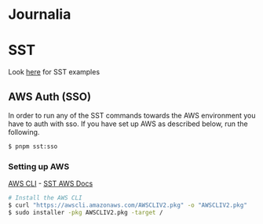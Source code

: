 # Journalia

# SST

Look [here](https://github.com/sst/sst/tree/dev/examples) for SST examples

## AWS Auth (SSO)
In order to run any of the SST commands towards the AWS environment you have to auth with sso. If you have set up AWS as described below, run the following.

```sh
$ pnpm sst:sso
```


### Setting up AWS

[AWS CLI](https://docs.aws.amazon.com/cli/latest/userguide/getting-started-install.html) - [SST AWS Docs](https://sst.dev/docs/aws-accounts#configure-aws-cli)
```sh
# Install the AWS CLI
$ curl "https://awscli.amazonaws.com/AWSCLIV2.pkg" -o "AWSCLIV2.pkg"
$ sudo installer -pkg AWSCLIV2.pkg -target /
```